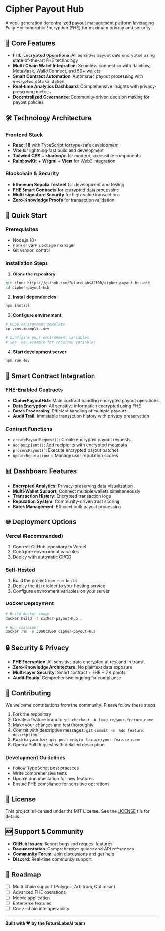 # Cipher Payout Hub

A next-generation decentralized payout management platform leveraging Fully Homomorphic Encryption (FHE) for maximum privacy and security.

## 🔐 Core Features

- **FHE-Encrypted Operations**: All sensitive payout data encrypted using state-of-the-art FHE technology
- **Multi-Chain Wallet Integration**: Seamless connection with Rainbow, MetaMask, WalletConnect, and 50+ wallets
- **Smart Contract Automation**: Automated payout processing with encrypted data validation
- **Real-time Analytics Dashboard**: Comprehensive insights with privacy-preserving metrics
- **Decentralized Governance**: Community-driven decision making for payout policies

## 🛠 Technology Architecture

### Frontend Stack
- **React 18** with TypeScript for type-safe development
- **Vite** for lightning-fast build and development
- **Tailwind CSS** + **shadcn/ui** for modern, accessible components
- **RainbowKit** + **Wagmi** + **Viem** for Web3 integration

### Blockchain & Security
- **Ethereum Sepolia Testnet** for development and testing
- **FHE Smart Contracts** for encrypted data processing
- **Multi-signature Security** for high-value transactions
- **Zero-Knowledge Proofs** for transaction validation

## 🚀 Quick Start

### Prerequisites
- Node.js 18+ 
- npm or yarn package manager
- Git version control

### Installation Steps

1. **Clone the repository**
```bash
git clone https://github.com/FutureLabsAI100/cipher-payout-hub.git
cd cipher-payout-hub
```

2. **Install dependencies**
```bash
npm install
```

3. **Configure environment**
```bash
# Copy environment template
cp .env.example .env

# Configure your environment variables
# See .env.example for required variables
```

4. **Start development server**
```bash
npm run dev
```

## 🔧 Smart Contract Integration

### FHE-Enabled Contracts
- **CipherPayoutHub**: Main contract handling encrypted payout operations
- **Data Encryption**: All sensitive information encrypted using FHE
- **Batch Processing**: Efficient handling of multiple payouts
- **Audit Trail**: Immutable transaction history with privacy preservation

### Contract Functions
- `createPayoutRequest()`: Create encrypted payout requests
- `addRecipient()`: Add recipients with encrypted metadata
- `processPayout()`: Execute encrypted payout batches
- `updateReputation()`: Manage user reputation scores

## 📊 Dashboard Features

- **Encrypted Analytics**: Privacy-preserving data visualization
- **Multi-Wallet Support**: Connect multiple wallets simultaneously
- **Transaction History**: Encrypted transaction logs
- **Reputation System**: Community-driven trust scoring
- **Batch Management**: Efficient bulk payout processing

## 🌐 Deployment Options

### Vercel (Recommended)
1. Connect GitHub repository to Vercel
2. Configure environment variables
3. Deploy with automatic CI/CD

### Self-Hosted
1. Build the project: `npm run build`
2. Deploy the `dist` folder to your hosting service
3. Configure environment variables on your server

### Docker Deployment
```bash
# Build Docker image
docker build -t cipher-payout-hub .

# Run container
docker run -p 3000:3000 cipher-payout-hub
```

## 🔒 Security & Privacy

- **FHE Encryption**: All sensitive data encrypted at rest and in transit
- **Zero-Knowledge Architecture**: No plaintext data exposure
- **Multi-layer Security**: Smart contract + FHE + ZK proofs
- **Audit-Ready**: Comprehensive logging for compliance

## 🤝 Contributing

We welcome contributions from the community! Please follow these steps:

1. Fork the repository
2. Create a feature branch: `git checkout -b feature/your-feature-name`
3. Make your changes and test thoroughly
4. Commit with descriptive messages: `git commit -m 'Add feature: description'`
5. Push to your fork: `git push origin feature/your-feature-name`
6. Open a Pull Request with detailed description

### Development Guidelines
- Follow TypeScript best practices
- Write comprehensive tests
- Update documentation for new features
- Ensure FHE compliance for sensitive operations

## 📄 License

This project is licensed under the MIT License. See the [LICENSE](LICENSE) file for details.

## 🆘 Support & Community

- **GitHub Issues**: Report bugs and request features
- **Documentation**: Comprehensive guides and API references
- **Community Forum**: Join discussions and get help
- **Discord**: Real-time community support

## 🔮 Roadmap

- [ ] Multi-chain support (Polygon, Arbitrum, Optimism)
- [ ] Advanced FHE operations
- [ ] Mobile application
- [ ] Enterprise features
- [ ] Cross-chain interoperability

---

**Built with ❤️ by the FutureLabsAI team**
